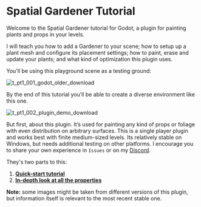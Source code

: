 # Spatial Gardener Tutorial
Welcome to the Spatial Gardener tutorial for Godot, a plugin for painting plants and props in your levels.

I will teach you how to add a Gardener to your scene; how to setup up a plant mesh and configure its placement settings; how to paint, erase and update your plants; and what kind of optimization this plugin uses.

You'll be using this playground scene as a testing ground:

![t_pt1_001_godot_older_download](https://i.postimg.cc/8PVsYzfg/t-r-001-playground-scene.jpg)

By the end of this tutorial you’ll be able to create a diverse environment like this one.

![t_pt1_002_plugin_demo_download](https://i.postimg.cc/x8GjQLND/t-r-002-final-result.jpg)

But first, about this plugin. It’s used for painting any kind of props or foliage with even distribution on arbitrary surfaces. This is a single player plugin and works best with finite medium-sized levels. Its relatively stable on Windows, but needs additional testing on other platforms. I encourage you to share your own experience in `Issues` or on my [Discord](https://discord.gg/CzRSk8E).

They's two parts to this:

1. **[Quick-start tutorial](TUTORIAL_QUICK_START.md)**
2. **[In-depth look at all the properties](TUTORIAL_IN_DEPTH.md)**

**Note:** some images might be taken from different versions of this plugin, but information itself is relevant to the most recent stable one.
